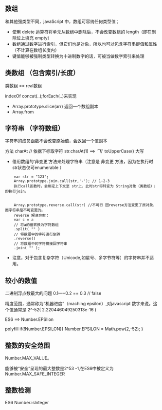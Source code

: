 ## 数组

和其他强类型不同，javaScript 中，数组可容纳任何类型值；

- 使用 delete 运算符将单元从数组中删除后，不会改变数组的 length（即在删除位上填充 empty）
- 数组通过数字进行索引，但它们也是对象，所以也可以包含字符串键值和属性（不计算在数组长度内）
- 键值能够被强制类型转换为十进制数字的话，可被当做数字索引来处理

## 类数组 （包含索引/长度）

类数组 == real数组

indexOf concat(..);forEach(..)来实现

- Array.prototype.slice(arr) 返回一个数组副本
- Array.from 


## 字符串 （字符数组）
字符串的成员函数不会改变原始值，会返回一个值副本

方法
charAt // 依据下标取字符 str.charAt(1) ==> '飞'
toUpperCase() 大写

* 借用数组的‘非变更’方法来处理字符串（注意是 非变更 方法，因为在执行时str状态仅可enumerable ）
```
    var str = "123"; 
    Array.prototype.join.call(str,'-'); // 1-2-3
    执行call函数时，会绑定上下文至 str上，此时str将转变为 String对象（类数组）；即执行join。


    Array.prototype.reverse.call(str) //不可行 因reverse方法变更了原对象，而字符串是不可变更的。
    reverse 解决方案；
    var c = a
    // 将a的值转换为字符数组
    .split( "" )
    // 将数组中的字符进行倒转
    .reverse()
    // 将数组中的字符拼接回字符串
    .join( "" );
```
* 注意，对于包含复杂字符（Unicode,如星号、多字节符等）的字符串并不适用。

## 较小的数值

二进制浮点数最大的问题  0.1—+0.2 == 0.3 // false

精度范围，通常称为“机器进度”（maching epsilon）,对javascript 数字来说，这个值通常是 2^-52( 2.220446049250313e-16 )

ES6 ==> Number.EPSIlon

polyfill
if(!Number.EPSILON){
    Number.EPSILON = Math.pow(2,-52);
}

## 整数的安全范围

Number.MAX_VALUE。

能够被“安全”呈现的最大整数是2^53 -1,在ES6中被定义为Number.MAX_SAFE_INTEGER

## 整数检测

ES6 Number.isInteger